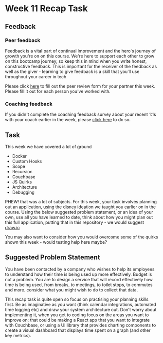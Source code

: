 # Week 11 Recap Task

## Feedback

### Peer feedback

Feedback is a vital part of continual improvement and the hero's journey of growth you're on on this course. We're here to support each other to grow on this bootcamp journey, so keep this in mind when you write honest, constructive feedback. This is important for the receiver of the feedback as well as the giver - learning to give feedback is a skill that you'll use throughout your career in tech.

Please click [here](https://forms.gle/BJWLNvSgKsp9rkbF8) to fill out the peer review form for your partner this week. Please fill it out for each person you've worked with.

### Coaching feedback

If you didn't complete the coaching feedback survey about your recent 1:1s with your coach earlier in the week, please [click here](https://forms.gle/rwcyW9bTbVqX4nNz6) to do so.

## Task

This week we have covered a lot of ground

- Docker
- Custom Hooks
- Scope
- Recursion
- Couchbase
- JS Quirks
- Architecture
- Debugging

PHEW! that was a lot of subjects.  For this week, your task involves planning out an application, using the disney ideation we taught you earlier on in the course.  Using the below suggested problem statement, or an idea of your own, use all you have learned to date, think about how you might plan out this full application, putting that in this repository - we would suggest [draw.io](draw.io)

You may also want to consider how you would overcome some of the quirks shown this week - would testing help here maybe?

## Suggested Problem Statement

You have been contacted by a company who wishes to help its employees to understand how their time is being used up more effectively.  Budget is not a problem. You are to design a service that will record effectively how time is being used, from breaks, to meetings, to toilet stops, to commutes and more.  consider what you might wish to do to collect that data.

This recap task is quite open so focus on practising your planning skills first. Be as imaginative as you want (think calendar integrations, automated time logging etc) and draw your system architecture out. Don't worry about implementing it, when you get to coding focus on the areas you want to improve on; that could be making a React app that you want to integrate with Couchbase, or using a UI library that provides charting components to create a visual dashboard that displays time spent on a graph (and other key metrics).
